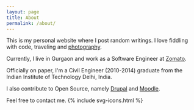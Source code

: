 ```yaml
---
layout: page
title: About
permalink: /about/
---
```


This is my personal website where I post random writings. I love fiddling with code, traveling and [photography](http://instagram.com/xan_ps).

Currently, I live in Gurgaon and work as a Software Engineer at [Zomato](https://zomato.com).

Officially on paper, I'm a Civil Engineer (2010-2014) graduate from the Indian Institute of Technology Delhi, India.

I also contribute to Open Source, namely [Drupal](https://drupal.org) and [Moodle](https://moodle.org).

Feel free to contact me.
{% include svg-icons.html %}